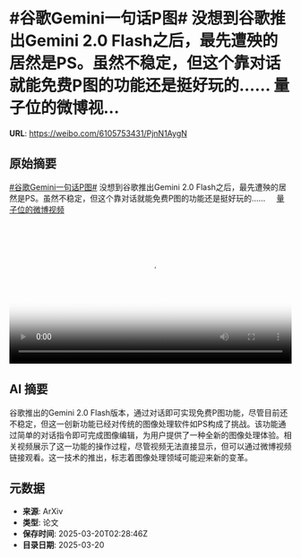 # #谷歌Gemini一句话P图# 没想到谷歌推出Gemini 2.0 Flash之后，最先遭殃的居然是PS。虽然不稳定，但这个靠对话就能免费P图的功能还是挺好玩的…… 量子位的微博视...

**URL**: https://weibo.com/6105753431/PjnN1AygN

## 原始摘要

<a href="https://m.weibo.cn/search?containerid=231522type%3D1%26t%3D10%26q%3D%23%E8%B0%B7%E6%AD%8CGemini%E4%B8%80%E5%8F%A5%E8%AF%9DP%E5%9B%BE%23&amp;extparam=%23%E8%B0%B7%E6%AD%8CGemini%E4%B8%80%E5%8F%A5%E8%AF%9DP%E5%9B%BE%23" data-hide=""><span class="surl-text">#谷歌Gemini一句话P图#</span></a>  没想到谷歌推出Gemini 2.0 Flash之后，最先遭殃的居然是PS。虽然不稳定，但这个靠对话就能免费P图的功能还是挺好玩的…… <a href="https://video.weibo.com/show?fid=1034:5146077372809220" data-hide=""><span class="url-icon"><img style="width: 1rem;height: 1rem" src="https://h5.sinaimg.cn/upload/2015/09/25/3/timeline_card_small_video_default.png" referrerpolicy="no-referrer"></span><span class="surl-text">量子位的微博视频</span></a> <br clear="both"><div style="clear: both"></div><video controls="controls" poster="https://tvax2.sinaimg.cn/orj480/006Fd7o3ly1hzmrxpjwp4j30u01hc41j.jpg" style="width: 100%"><source src="https://f.video.weibocdn.com/o0/E8rUSuSilx08mO8fmuk801041200dWaF0E010.mp4?label=mp4_720p&amp;template=720x1280.24.0&amp;ori=0&amp;ps=1CwnkDw1GXwCQx&amp;Expires=1742441310&amp;ssig=rpS2eJKPhK&amp;KID=unistore,video"><source src="https://f.video.weibocdn.com/o0/MX8e2hxWlx08mO8fkP2U010412007LAm0E010.mp4?label=mp4_hd&amp;template=540x960.24.0&amp;ori=0&amp;ps=1CwnkDw1GXwCQx&amp;Expires=1742441310&amp;ssig=tNhqtfwp0r&amp;KID=unistore,video"><source src="https://f.video.weibocdn.com/o0/G41xG4HWlx08mO8fdOP6010412004dev0E010.mp4?label=mp4_ld&amp;template=360x640.24.0&amp;ori=0&amp;ps=1CwnkDw1GXwCQx&amp;Expires=1742441310&amp;ssig=opqL9wBmLv&amp;KID=unistore,video"><p>视频无法显示，请前往<a href="https://video.weibo.com/show?fid=1034%3A5146077372809220" target="_blank" rel="noopener noreferrer">微博视频</a>观看。</p></video>

## AI 摘要

谷歌推出的Gemini 2.0 Flash版本，通过对话即可实现免费P图功能，尽管目前还不稳定，但这一创新功能已经对传统的图像处理软件如PS构成了挑战。该功能通过简单的对话指令即可完成图像编辑，为用户提供了一种全新的图像处理体验。相关视频展示了这一功能的操作过程，尽管视频无法直接显示，但可以通过微博视频链接观看。这一技术的推出，标志着图像处理领域可能迎来新的变革。

## 元数据

- **来源**: ArXiv
- **类型**: 论文
- **保存时间**: 2025-03-20T02:28:46Z
- **目录日期**: 2025-03-20
